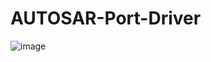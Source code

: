 # AUTOSAR-Port-Driver
![image](https://user-images.githubusercontent.com/85031098/171801550-88072264-952e-4d68-a172-e0f7bdb8069a.png)
